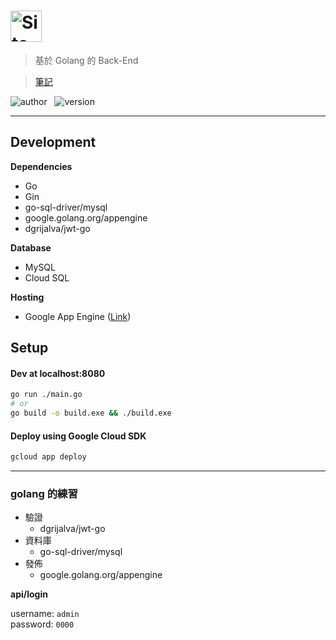 # <img src="https://sendeyo.com/up/d8a757d8eb292ed867e978d3554f0b19.svg" height=50 alt="Site" />



> 基於 Golang 的 Back-End 

> [筆記](NOTE.md)
  
![author](https://img.shields.io/badge/Author-Junxiang-yellow.svg)   
![version](https://img.shields.io/badge/Version-0.0.0-blue.svg)
___

## Development

**Dependencies**
 - Go
 - Gin
 - go-sql-driver/mysql
 - google.golang.org/appengine
 - dgrijalva/jwt-go
 
**Database**
 - MySQL
 - Cloud SQL

**Hosting**  
 - Google App Engine  ([Link](https://xtobu-site.appspot.com))
  
  
  
##  Setup

#### Dev at localhost:8080
```bash
go run ./main.go
# or
go build -o build.exe && ./build.exe
```

#### Deploy using Google Cloud SDK
```bash
gcloud app deploy
```  
***  
### golang 的練習  

- 驗證
  - dgrijalva/jwt-go  
- 資料庫
  - go-sql-driver/mysql  
- 發佈
  - google.golang.org/appengine  

**api/login**  

username: `admin`  
password: `0000`  


[version-badge]: https://img.shields.io/badge/version-1.0.0-blue.svg
